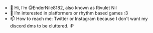 - 👋 Hi, I’m @EnderNile8182, also known as Rivulet Nil
- 👀 I’m interested in platformers or rhythm based games :3
- 📫 How to reach me: Twitter or Instagram because I don't want my discord dms to be cluttered. :P

<!---
EnderNile8182/EnderNile8182 is a ✨ special ✨ repository because its `README.md` (this file) appears on your GitHub profile.
You can click the Preview link to take a look at your changes.
--->
